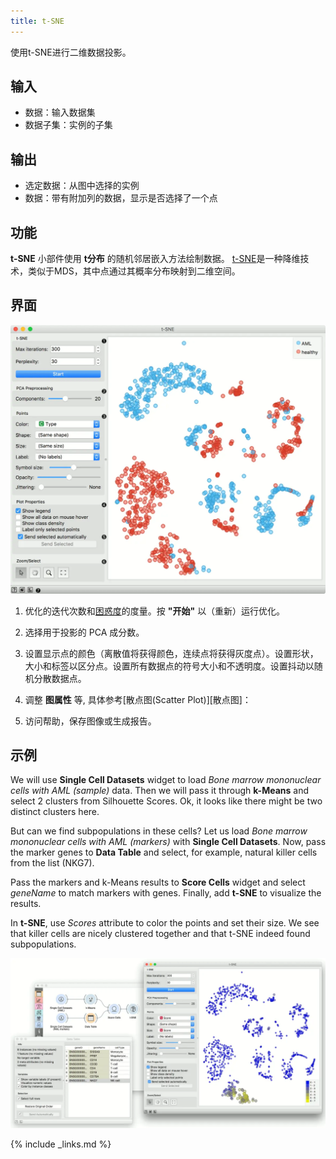 ```yaml
---
title: t-SNE
---
```


使用t-SNE进行二维数据投影。






## 输入
- 数据：输入数据集
- 数据子集：实例的子集

## 输出
- 选定数据：从图中选择的实例
- 数据：带有附加列的数据，显示是否选择了一个点

## 功能
**t-SNE** 小部件使用 **t分布** 的随机邻居嵌入方法绘制数据。 [t-SNE](https://zh.wikipedia.org/wiki/T-distributed_stochastic_neighbor_embedding)是一种降维技术，类似于MDS，其中点通过其概率分布映射到二维空间。

## 界面

![](/assets/images/unsupervised/tSNE-stamped.png.webp)

1. 优化的迭代次数和[困惑度](http://scikit-learn.org/stable/modules/generation/sklearn.manifold.TSNE.html)的度量。按 **"开始"** 以（重新）运行优化。
2. 选择用于投影的 PCA 成分数。
3. 设置显示点的颜色（离散值将获得颜色，连续点将获得灰度点）。设置形状，大小和标签以区分点。设置所有数据点的符号大小和不透明度。设置抖动以随机分散数据点。
4. 调整 **图属性** 等, 具体参考[散点图(Scatter Plot)][散点图]：
    
7. 访问帮助，保存图像或生成报告。


## 示例

We will use **Single Cell Datasets** widget to load *Bone marrow mononuclear cells with AML (sample)* data. Then we will pass it through **k-Means** and select 2 clusters from Silhouette Scores. Ok, it looks like there might be two distinct clusters here.

But can we find subpopulations in these cells? Let us load *Bone marrow mononuclear cells with AML (markers)* with **Single Cell Datasets**. Now, pass the marker genes to **Data Table** and select, for example, natural killer cells from the list (NKG7).

Pass the markers and k-Means results to **Score Cells** widget and select *geneName* to match markers with genes. Finally, add **t-SNE** to visualize the results.

In **t-SNE**, use *Scores* attribute to color the points and set their size. We see that killer cells are nicely clustered together and that t-SNE indeed found subpopulations.

![](/assets/images/unsupervised/tSNE-Example.png.webp)

{% include _links.md %}